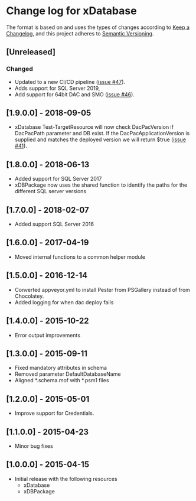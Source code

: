 # Change log for xDatabase

The format is based on and uses the types of changes according to [Keep a Changelog](https://keepachangelog.com/en/1.0.0/),
and this project adheres to [Semantic Versioning](https://semver.org/spec/v2.0.0.html).

## [Unreleased]

### Changed

- Updated to a new CI/CD pipeline ([issue #47](https://github.com/dsccommunity/xDatabase/issues/47)).
- Adds support for SQL Server 2019,
- Add support for 64bit DAC and SMO ([issue #46](https://github.com/dsccommunity/xDatabase/issues/46)).

## [1.9.0.0] - 2018-09-05

- xDatabase Test-TargetResource will now check DacPacVersion if DacPacPath
  parameter and DB exist. If the DacPacApplicationVersion is supplied and
  matches the deployed version we will return $true ([issue #41](https://github.com/dsccommunity/xDatabase/issues/41)).

## [1.8.0.0] - 2018-06-13

- Added support for SQL Server 2017
- xDBPackage now uses the shared function to identify the paths for the
  different SQL server versions

## [1.7.0.0] - 2018-02-07

- Added support SQL Server 2016

## [1.6.0.0] - 2017-04-19

- Moved internal functions to a common helper module

## [1.5.0.0] - 2016-12-14

- Converted appveyor.yml to install Pester from PSGallery instead of from
  Chocolatey.
- Added logging for when dac deploy fails

## [1.4.0.0] - 2015-10-22

- Error output improvements

## [1.3.0.0] - 2015-09-11

- Fixed mandatory attributes in schema
- Removed parameter DefaultDatabaseName
- Aligned \*.schema.mof with \*.psm1 files

## [1.2.0.0] - 2015-05-01

- Improve support for Credentials.

## [1.1.0.0] - 2015-04-23

- Minor bug fixes

## [1.0.0.0] - 2015-04-15

- Initial release with the following resources
  - xDatabase
  - xDBPackage

